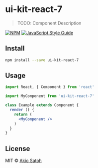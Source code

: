 # ui-kit-react-7

> TODO: Component Description

[![NPM](https://img.shields.io/npm/v/ui-kit-react-7.svg)](https://www.npmjs.com/package/ui-kit-react-7) [![JavaScript Style Guide](https://img.shields.io/badge/code_style-standard-brightgreen.svg)](https://standardjs.com)

## Install

```bash
npm install --save ui-kit-react-7
```

## Usage

```jsx
import React, { Component } from 'react'

import MyComponent from 'ui-kit-react-7'

class Example extends Component {
  render () {
    return (
      <MyComponent />
    )
  }
}
```

## License

MIT © [Akio Satoh](https://github.com/devtunnel1)
